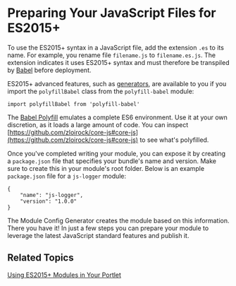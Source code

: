# Preparing Your JavaScript Files for ES2015+ [](id=preparing-your-javascript-files-for-esplus)

To use the ES2015+ syntax in a JavaScript file, add the extension `.es` to its
name. For example, you rename file `filename.js` to `filename.es.js`. The
extension indicates it uses ES2015+ syntax and must therefore be transpiled by
[Babel](https://babeljs.io/) before deployment.

ES2015+ advanced features, such as
[generators](https://babeljs.io/docs/learn-es2015/#generators), 
are available to you if you import the `polyfillBabel` class from the 
`polyfill-babel` module:

    import polyfillBabel from 'polyfill-babel'

The 
[Babel Polyfill](http://babeljs.io/docs/usage/polyfill/) 
emulates a complete ES6 environment. Use it at your own discretion, as it loads 
a large amount of code. You can inspect 
[https://github.com/zloirock/core-js#core-js](https://github.com/zloirock/core-js#core-js) 
to see what's polyfilled.

Once you've completed writing your module, you can expose it by creating a 
`package.json` file that specifies your bundle's name and version. Make sure to 
create this in your module's root folder. Below is an example `package.json` 
file for a `js-logger` module:

    {
        "name": "js-logger",
        "version": "1.0.0"
    }

The Module Config Generator creates the module based on this information. There 
you have it! In just a few steps you can prepare your module to leverage the 
latest JavaScript standard features and publish it.

## Related Topics [](id=related-topics)

[Using ES2015+ Modules in Your Portlet](/develop/tutorials/-/knowledge_base/7-1/using-esplus-modules-in-your-portlet)